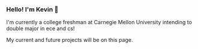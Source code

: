 ### Hello! I'm Kevin 👻

I'm currently a college freshman at Carnegie Mellon University intending to double major in ece and cs!

My current and future projects will be on this page.
